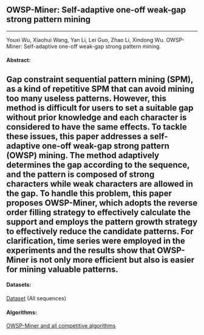 ## OWSP-Miner: Self-adaptive one-off weak-gap strong pattern mining
***

Youxi Wu, Xiaohui Wang, Yan Li, Lei Guo, Zhao Li, Xindong Wu. OWSP-Miner: Self-adaptive one-off weak-gap strong pattern mining.

#### Abstract:

 Gap constraint sequential pattern mining (SPM), as a kind of repetitive SPM that can avoid mining too many useless patterns. However, this method is difficult for users to set a suitable gap without prior knowledge and each character is considered to have the same effects. To tackle these issues, this paper addresses a self-adaptive one-off weak-gap strong pattern (OWSP) mining. The method adaptively determines the gap according to the sequence, and the pattern is composed of strong characters while weak characters are allowed in the gap. To handle this problem, this paper proposes OWSP-Miner, which adopts the reverse order filling strategy to effectively calculate the support and employs the pattern growth strategy to effectively reduce the candidate patterns. For clarification, time series were employed in the experiments and the results show that OWSP-Miner is not only more efficient but also is easier for mining valuable patterns.
---
#### Datasets:
[Dataset](https://github.com/wuc567/Pattern-Mining/blob/master/OWSP-Miner/Dataset.zip)  (All sequences)

#### Algorithms:

[OWSP-Miner and all competitive algorithms](https://github.com/wuc567/Pattern-Mining/blob/master/OWSP-Miner/OWSP-Miner_code.zip)
